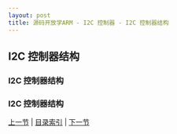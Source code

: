 ```yaml
---
layout: post
title: 源码开放学ARM - I2C 控制器 - I2C 控制器结构
---
```


## I2C 控制器结构
	        
### I2C 控制器结构

### I2C 控制器结构			


[上一节](chp16-3.html)  |  [目录索引](../index.html)  |  [下一节](chp16-5.html)
